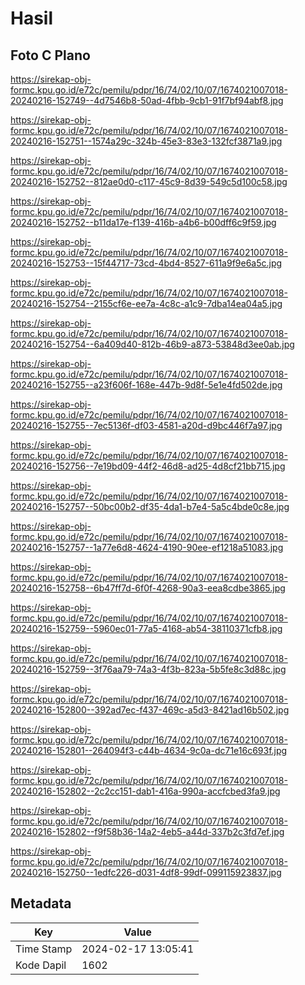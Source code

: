 # Hasil

## Foto C Plano

https://sirekap-obj-formc.kpu.go.id/e72c/pemilu/pdpr/16/74/02/10/07/1674021007018-20240216-152749--4d7546b8-50ad-4fbb-9cb1-91f7bf94abf8.jpg

https://sirekap-obj-formc.kpu.go.id/e72c/pemilu/pdpr/16/74/02/10/07/1674021007018-20240216-152751--1574a29c-324b-45e3-83e3-132fcf3871a9.jpg

https://sirekap-obj-formc.kpu.go.id/e72c/pemilu/pdpr/16/74/02/10/07/1674021007018-20240216-152752--812ae0d0-c117-45c9-8d39-549c5d100c58.jpg

https://sirekap-obj-formc.kpu.go.id/e72c/pemilu/pdpr/16/74/02/10/07/1674021007018-20240216-152752--b11da17e-f139-416b-a4b6-b00dff6c9f59.jpg

https://sirekap-obj-formc.kpu.go.id/e72c/pemilu/pdpr/16/74/02/10/07/1674021007018-20240216-152753--15f44717-73cd-4bd4-8527-611a9f9e6a5c.jpg

https://sirekap-obj-formc.kpu.go.id/e72c/pemilu/pdpr/16/74/02/10/07/1674021007018-20240216-152754--2155cf6e-ee7a-4c8c-a1c9-7dba14ea04a5.jpg

https://sirekap-obj-formc.kpu.go.id/e72c/pemilu/pdpr/16/74/02/10/07/1674021007018-20240216-152754--6a409d40-812b-46b9-a873-53848d3ee0ab.jpg

https://sirekap-obj-formc.kpu.go.id/e72c/pemilu/pdpr/16/74/02/10/07/1674021007018-20240216-152755--a23f606f-168e-447b-9d8f-5e1e4fd502de.jpg

https://sirekap-obj-formc.kpu.go.id/e72c/pemilu/pdpr/16/74/02/10/07/1674021007018-20240216-152755--7ec5136f-df03-4581-a20d-d9bc446f7a97.jpg

https://sirekap-obj-formc.kpu.go.id/e72c/pemilu/pdpr/16/74/02/10/07/1674021007018-20240216-152756--7e19bd09-44f2-46d8-ad25-4d8cf21bb715.jpg

https://sirekap-obj-formc.kpu.go.id/e72c/pemilu/pdpr/16/74/02/10/07/1674021007018-20240216-152757--50bc00b2-df35-4da1-b7e4-5a5c4bde0c8e.jpg

https://sirekap-obj-formc.kpu.go.id/e72c/pemilu/pdpr/16/74/02/10/07/1674021007018-20240216-152757--1a77e6d8-4624-4190-90ee-ef1218a51083.jpg

https://sirekap-obj-formc.kpu.go.id/e72c/pemilu/pdpr/16/74/02/10/07/1674021007018-20240216-152758--6b47ff7d-6f0f-4268-90a3-eea8cdbe3865.jpg

https://sirekap-obj-formc.kpu.go.id/e72c/pemilu/pdpr/16/74/02/10/07/1674021007018-20240216-152759--5960ec01-77a5-4168-ab54-38110371cfb8.jpg

https://sirekap-obj-formc.kpu.go.id/e72c/pemilu/pdpr/16/74/02/10/07/1674021007018-20240216-152759--3f76aa79-74a3-4f3b-823a-5b5fe8c3d88c.jpg

https://sirekap-obj-formc.kpu.go.id/e72c/pemilu/pdpr/16/74/02/10/07/1674021007018-20240216-152800--392ad7ec-f437-469c-a5d3-8421ad16b502.jpg

https://sirekap-obj-formc.kpu.go.id/e72c/pemilu/pdpr/16/74/02/10/07/1674021007018-20240216-152801--264094f3-c44b-4634-9c0a-dc71e16c693f.jpg

https://sirekap-obj-formc.kpu.go.id/e72c/pemilu/pdpr/16/74/02/10/07/1674021007018-20240216-152802--2c2cc151-dab1-416a-990a-accfcbed3fa9.jpg

https://sirekap-obj-formc.kpu.go.id/e72c/pemilu/pdpr/16/74/02/10/07/1674021007018-20240216-152802--f9f58b36-14a2-4eb5-a44d-337b2c3fd7ef.jpg

https://sirekap-obj-formc.kpu.go.id/e72c/pemilu/pdpr/16/74/02/10/07/1674021007018-20240216-152750--1edfc226-d031-4df8-99df-099115923837.jpg


## Metadata

| Key        | Value               |
| ---------- | ------------------- |
| Time Stamp | 2024-02-17 13:05:41 |
| Kode Dapil | 1602                |



